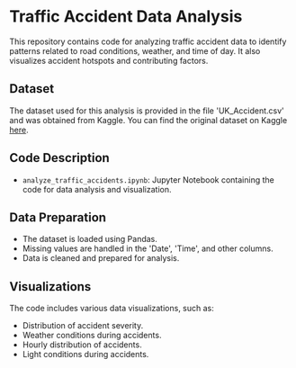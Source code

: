 # Traffic Accident Data Analysis

This repository contains code for analyzing traffic accident data to identify patterns related to road conditions, weather, and time of day. It also visualizes accident hotspots and contributing factors.

## Dataset

The dataset used for this analysis is provided in the file 'UK_Accident.csv' and was obtained from Kaggle. You can find the original dataset on Kaggle [here](https://www.kaggle.com/datasets/devansodariya/road-accident-united-kingdom-uk-dataset/data).

## Code Description

- `analyze_traffic_accidents.ipynb`: Jupyter Notebook containing the code for data analysis and visualization.

## Data Preparation

- The dataset is loaded using Pandas.
- Missing values are handled in the 'Date', 'Time', and other columns.
- Data is cleaned and prepared for analysis.

## Visualizations

The code includes various data visualizations, such as:

- Distribution of accident severity.
- Weather conditions during accidents.
- Hourly distribution of accidents.
- Light conditions during accidents.
